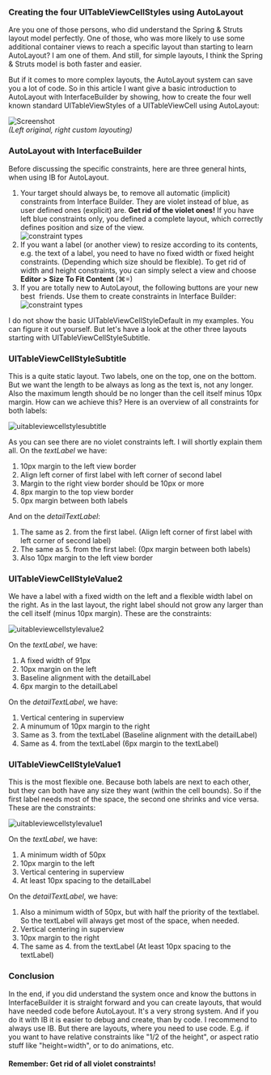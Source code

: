 ### Creating the four UITableViewCellStyles using AutoLayout

Are you one of those persons, who did understand the Spring & Struts layout model perfectly. One of those, who was more likely to use some additional container views to reach a specific layout than starting to learn AutoLayout? I am one of them. And still, for simple layouts, I think the Spring & Struts model is both faster and easier.

But if it comes to more complex layouts, the AutoLayout system can save you a lot of code. So in this article I want give a basic introduction to AutoLayout with InterfaceBuilder by showing, how to create the four well known standard UITableViewStyles of a UITableViewCell using AutoLayout:

![Screenshot](assets/screenshot.png "Screenshot")  
*(Left original, right custom layouting)*


### AutoLayout with InterfaceBuilder

Before discussing the specific constraints, here are three general hints, when using IB for AutoLayout.

1. Your target should always be, to remove all automatic (implicit) constraints from Interface Builder. They are violet instead of blue, as user defined ones (explicit) are. **Get rid of the violet ones!** If you have left blue constraints only, you defined a complete layout, which correctly defines position and size of the view.  
   ![constraint types](assets/editorvsuser.jpg "constraint types")
1. If you want a label (or another view) to resize according to its contents, e.g. the text of a label, you need to have no fixed width or fixed height constraints. (Depending which size should be flexible). To get rid of width and height constraints, you can simply select a view and choose **Editor > Size To Fit Content** (⌘=)
1. If you are totally new to AutoLayout, the following buttons are your new best  friends. Use them to create constraints in Interface Builder:  
   ![constraint types](assets/autolayoutcontrols.png "constraint types")

I do not show the basic UITableViewCellStyleDefault in my examples. You can figure it out yourself. But let's have a look at the other three layouts starting with UITableViewCellStyleSubtitle. 

### UITableViewCellStyleSubtitle

This is a quite static layout. Two labels, one on the top, one on the bottom. But we want the length to be always as long as the text is, not any longer. Also the maximum length should be no longer than the cell itself minus 10px margin. How can we achieve this? Here is an overview of all constraints for both labels:

![uitableviewcellstylesubtitle](assets/uitableviewcellstylesubtitle.jpg "uitableviewcellstylesubtitle")

As you can see there are no violet constraints left. I will shortly explain them all. On the *textLabel* we have:

1. 10px margin to the left view border
1. Align left corner of first label with left corner of second label
1. Margin to the right view border should be 10px or more
1. 8px margin to the top view border
1. 0px margin between both labels

And on the *detailTextLabel*:

1. The same as 2. from the first label. (Align left corner of first label with left corner of second label)
1. The same as 5. from the first label: (0px margin between both labels)
1. Also 10px margin to the left view border

### UITableViewCellStyleValue2

We have a label with a fixed width on the left and a flexible width label on the right. As in the last layout, the right label should not grow any larger than the cell itself (minus 10px margin). These are the constraints:

![uitableviewcellstylevalue2](assets/uitableviewcellstylevalue2.jpg "uitableviewcellstylevalue2")

On the *textLabel*, we have:

1. A fixed width of 91px
1. 10px margin on the left
1. Baseline alignment with the detailLabel
1. 6px margin to the detailLabel

On the *detailTextLabel*, we have:

1. Vertical centering in superview
1. A minumum of 10px margin to the right
1. Same as 3. from the textLabel (Baseline alignment with the detailLabel)
1. Same as 4. from the textLabel (6px margin to the textLabel)

### UITableViewCellStyleValue1

This is the most flexible one. Because both labels are next to each other, but they can both have any size they want (within the cell bounds). So if the first label needs most of the space, the second one shrinks and vice versa. These are the constraints:

![uitableviewcellstylevalue1](assets/uitableviewcellstylevalue1.jpg "uitableviewcellstylevalue1")

On the *textLabel*, we have:

1. A minimum width of 50px
1. 10px margin to the left
1. Vertical centering in superview
1. At least 10px spacing to the detailLabel

On the *detailTextLabel*, we have:

1. Also a minimum width of 50px, but with half the priority of the textlabel. So the textLabel will always get most of the space, when needed.
1. Vertical centering in superview
1. 10px margin to the right
1. The same as 4. from the textLabel (At least 10px spacing to the textLabel)

### Conclusion

In the end, if you did understand the system once and know the buttons in InterfaceBuilder it is straight forward and you can create layouts, that would have needed code before AutoLayout. It's a very strong system. And if you do it with IB it is easier to debug and create, than by code. I recommend to always use IB. But there are layouts, where you need to use code. E.g. if you want to have relative constraints like "1/2 of the height", or aspect ratio stuff like "height=width", or to do animations, etc.

#### Remember: Get rid of all violet constraints!
